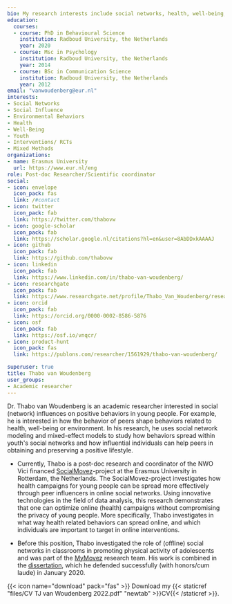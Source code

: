 ```yaml
---
bio: My research interests include social networks, health, well-being, prosocial behavior and pro-environmental behavior.
education:
  courses:
  - course: PhD in Behavioural Science
    institution: Radboud University, the Netherlands
    year: 2020
  - course: Msc in Psychology
    institution: Radboud University, the Netherlands
    year: 2014
  - course: BSc in Communication Science
    institution: Radboud University, the Netherlands
    year: 2012
email: "vanwoudenberg@eur.nl"
interests:
- Social Networks
- Social Influence
- Environmental Behaviors
- Health
- Well-Being
- Youth
- Interventions/ RCTs
- Mixed Methods
organizations:
- name: Erasmus University
  url: https://www.eur.nl/eng
role: Post-doc Researcher/Scientific coordinator
social:
- icon: envelope
  icon_pack: fas
  link: /#contact
- icon: twitter
  icon_pack: fab
  link: https://twitter.com/thabovw
- icon: google-scholar
  icon_pack: fab
  link: https://scholar.google.nl/citations?hl=en&user=8AbDDxkAAAAJ
- icon: github
  icon_pack: fab
  link: https://github.com/thabovw
- icon: linkedin
  icon_pack: fab
  link: https://www.linkedin.com/in/thabo-van-woudenberg/
- icon: researchgate
  icon_pack: fab
  link: https://www.researchgate.net/profile/Thabo_Van_Woudenberg/research
- icon: orcid
  icon_pack: fab
  link: https://orcid.org/0000-0002-8586-5876
- icon: osf
  icon_pack: fab
  link: https://osf.io/vnqcr/
- icon: product-hunt
  icon_pack: fas
  link: https://publons.com/researcher/1561929/thabo-van-woudenberg/

superuser: true
title: Thabo van Woudenberg
user_groups:
- Academic researcher
---
```


Dr. Thabo van Woudenberg is an academic researcher interested in social (network) influences on positive behaviors in young people. For example, he is interested in how the behavior of peers shape behaviors related to health, well-being or environment. In his research, he uses social network modeling and mixed-effect models to study how behaviors spread within youth's social networks and how influential individuals can help peers in obtaining and preserving a positive lifestyle.  

- Currently, Thabo is a post-doc research and coordinator of the NWO Vici financed [SocialMovez](https://www.eur.nl/en/essb/research/movez-lab/research-projects/socialmovez)-project at the Erasmus University in Rotterdam, the Netherlands. The SocialMovez-project investigates how health campaigns for young people can be spread more effectively through peer influencers in online social networks. Using innovative technologies in the field of data analysis, this research demonstrates that one can optimize online (health) campaigns without compromising the privacy of young people. More specifically, Thabo investigates in what way health related behaviors can spread online, and which individuals are important to target in online interventions.

- Before this position, Thabo investigated the role of (offline) social networks in classrooms in promoting physical activity of adolescents and was part of the [MyMovez](http://www.mymovez.eu) research team. His work is combined in the [dissertation](https://www.tvanwoudenberg.com/files/Dissertation_T_van_Woudenberg.pdf), which he defended successfully (with honors/cum laude) in January 2020.

{{< icon name="download" pack="fas" >}} Download my {{< staticref "files/CV TJ van Woudenberg 2022.pdf" "newtab" >}}CV{{< /staticref >}}.
